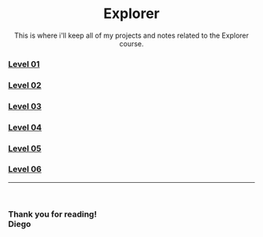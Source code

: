 <h1 align = center> Explorer</h1>

<p align = center>This is where i'll keep all of my projects and notes related to the Explorer course.</p>

### [Level 01](./level-01/)
### [Level 02](./level-02/)
### [Level 03](./level-03/)
### [Level 04](./level-04/)
### [Level 05](./level-05/)
### [Level 06](./level-06/)


---
<br/>

### **Thank you for reading!**<br/>Diego